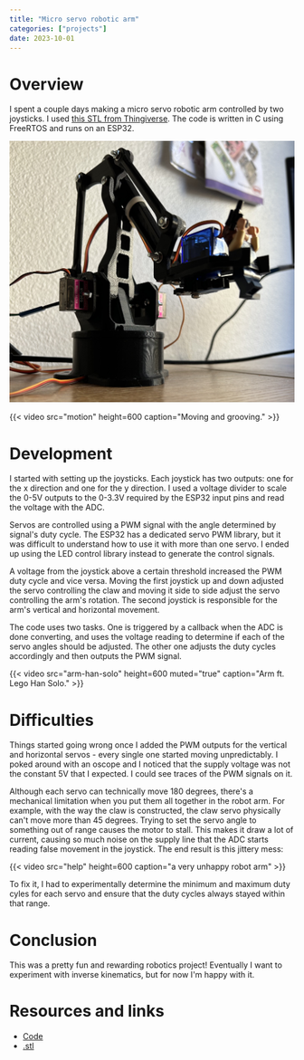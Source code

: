 ```yaml
---
title: "Micro servo robotic arm"
categories: ["projects"]
date: 2023-10-01
---
```


# Overview
I spent a couple days making a micro servo robotic arm controlled by two joysticks. I used [this STL from Thingiverse](https://www.thingiverse.com/thing:1015238). The code is written in C using FreeRTOS and runs on an ESP32.

![Arm!](./glamour_1.jpg)

{{< video src="motion" height=600 caption="Moving and grooving." >}}

# Development
I started with setting up the joysticks. Each joystick has two outputs: one for the x direction and one for the y direction. I used a voltage divider to scale the 0-5V outputs to the 0-3.3V required by the ESP32 input pins and read the voltage with the ADC.

Servos are controlled using a PWM signal with the angle determined by signal's duty cycle. The ESP32 has a dedicated servo PWM library, but it was difficult to understand how to use it with more than one servo. I ended up using the LED control library instead to generate the control signals.

A voltage from the joystick above a certain threshold increased the PWM duty cycle and vice versa. Moving the first joystick up and down adjusted the servo controlling the claw and moving it side to side adjust the servo controlling the arm's rotation. The second joystick is responsible for the arm's vertical and horizontal movement.

The code uses two tasks. One is triggered by a callback when the ADC is done converting, and uses the voltage reading to determine if each of the servo angles should be adjusted. The other one adjusts the duty cycles accordingly and then outputs the PWM signal.

{{< video src="arm-han-solo" height=600 muted="true" caption="Arm ft. Lego Han Solo." >}}

# Difficulties
Things started going wrong once I added the PWM outputs for the vertical and horizontal servos - every single one started moving unpredictably. I poked around with an oscope and I noticed that the supply voltage was not the constant 5V that I expected. I could see traces of the PWM signals on it.

Although each servo can technically move 180 degrees, there's a mechanical limitation when you put them all together in the robot arm. For example, with the way the claw is constructed, the claw servo physically can't move more than 45 degrees. Trying to set the servo angle to something out of range causes the motor to stall. This makes it  draw a lot of current, causing so much noise on the supply line that the ADC starts reading false movement in the joystick. The end result is this jittery mess:

{{< video src="help" height=600 caption="a very unhappy robot arm" >}}

To fix it, I had to experimentally determine the minimum and maximum duty cyles for each servo and ensure that the duty cycles always stayed within that range.

# Conclusion
This was a pretty fun and rewarding robotics project! Eventually I want to experiment with inverse kinematics, but for now I'm happy with it. 

# Resources and links
- [Code](https://github.com/garado/tinyprojects/tree/main/arm)
- [.stl](https://www.thingiverse.com/thing:1015238)
